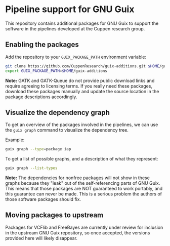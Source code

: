 Pipeline support for GNU Guix
=============================

This repository contains additional packages for GNU Guix to support the
software in the pipelines developed at the Cuppen research group.

Enabling the packages
---------------------

Add the repository to your `GUIX_PACKAGE_PATH` environment variable:
```bash
git clone https://github.com/CuppenResearch/guix-additions.git $HOME/guix-additions
export GUIX_PACKAGE_PATH=$HOME/guix-additions
```

**Note:** GATK and GATK-Queue do not provide public download links and require
agreeing to licensing terms.  If you really need these packages, download these
packages manually and update the source location in the package descriptions
accordingly.

Visualize the dependency graph
------------------------------

To get an overview of the packages involved in the pipelines, we can use the
`guix graph` command to visualize the dependency tree.

Example:
```bash
guix graph --type=package iap
```

To get a list of possible graphs, and a description of what they represent:
```bash
guix graph --list-types
```

**Note:** The dependencies for nonfree packages will not show in these graphs
because they "leak" out of the self-referencing parts of GNU Guix.  This means
that those packages are NOT guaranteed to work portably, and this guarantee
can never be made.  This is a serious problem the authors of those software
packages should fix.

Moving packages to upstream
---------------------------

Packages for VCFlib and FreeBayes are currently under review for inclusion in
the upstream GNU Guix repository, so once accepted, the versions provided here
will likely disappear.
